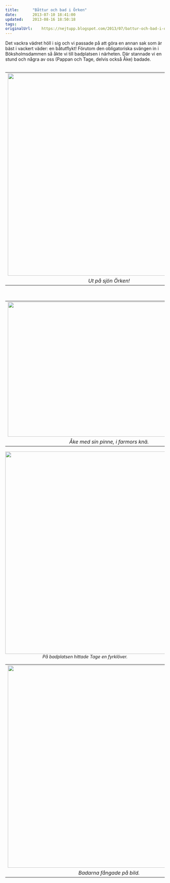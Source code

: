```yaml
---
title:		"Båttur och bad i Örken"
date:		2013-07-10 18:41:00
updated:	2013-08-16 18:50:18
tags: 	
originalUrl:	https://nejtupp.blogspot.com/2013/07/battur-och-bad-i-orken.html
---
```


Det vackra vädret höll i sig och vi passade på att göra en annan sak som är bäst i vackert väder: en båtutflykt! Förutom den obligatoriska svängen in i Böksholmsdammen så åkte vi till badplatsen i närheten. Där stannade vi en stund och några av oss (Pappan och Tage, delvis också Åke) badade.<br><br><table align="center" cellpadding="0" cellspacing="0" class="tr-caption-container" style="margin-left: auto; margin-right: auto; text-align: center;"><tbody><tr><td style="text-align: center;"><img src="../../../../img/Pyrtet+-+ba%CC%8At+och+bad-PERK6507.jpg" width="640"></td></tr><tr><td class="tr-caption" style="text-align: center;"><i>Ut på sjön Örken!</i></td></tr></tbody></table><br><table align="center" cellpadding="0" cellspacing="0" class="tr-caption-container" style="margin-left: auto; margin-right: auto; text-align: center;"><tbody><tr><td style="text-align: center;"><img border="0" height="426" src="../../../../img/Pyrtet+-+ba%CC%8At+och+bad-PERK6546.jpg" style="margin-left: auto; margin-right: auto;" width="640"></td></tr><tr><td class="tr-caption" style="text-align: center;"><i>Åke med sin pinne, i farmors knä.</i></td></tr></tbody></table><div class="separator" style="clear: both; text-align: center;"><img src="../../../../img/Pyrtet+-+ba%CC%8At+och+bad-PERK6548.jpg" width="640"></td></tr><tr><td class="tr-caption" style="text-align: center;"><i>På badplatsen hittade Tage en fyrklöver.</i></td></tr></tbody></table><br><table align="center" cellpadding="0" cellspacing="0" class="tr-caption-container" style="margin-left: auto; margin-right: auto; text-align: center;"><tbody><tr><td style="text-align: center;"><img src="../../../../img/Pyrtet+-+ba%CC%8At+och+bad-PERK6555.jpg" width="640"></td></tr><tr><td class="tr-caption" style="text-align: center;"><i>Badarna fångade på bild.</i></td></tr></tbody></table><div class="separator" style="clear: both; text-align: center;"><br></div><div class="separator" style="clear: both; text-align: left;"><br></div>
<!-- no comments on this post -->